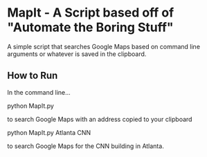 # MapIt - A Script based off of "Automate the Boring Stuff"
A simple script that searches Google Maps based on command line arguments or whatever is saved in the clipboard.

## How to Run ##
In the command line...

python MapIt.py

to search Google Maps with an address copied to your clipboard

python MapIt.py Atlanta CNN

to search Google Maps for the CNN building in Atlanta.
